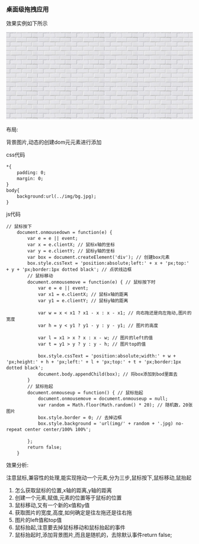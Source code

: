 ### 桌面级拖拽应用

效果实例如下所示

![桌面级拖拽](img/桌面级拖拽.gif)

布局:

背景图片,动态的创建dom元元素进行添加

css代码

```
*{
	padding: 0;
	margin: 0;
}
body{
	background:url(../img/bg.jpg);
}
```

js代码

```
// 鼠标按下
    document.onmousedown = function(e) {
        var e = e || event;
        var x = e.clientX; // 鼠标x轴的坐标
        var y = e.clientY; // 鼠标y轴的坐标
        var box = document.createElement('div'); // 创建box元素
        box.style.cssText = 'position:absolute;left:' + x + 'px;top:' + y + 'px;border:1px dotted black'; // 点状线边框
        // 鼠标移动
        document.onmousemove = function(e) { // 鼠标按下时
            var e = e || event;
            var x1 = e.clientX; // 鼠标x轴的距离
            var y1 = e.clientY; // 鼠标y轴的距离

            var w = x < x1 ? x1 - x : x - x1; // 向右拖还是向左拖动,图片的宽度
            var h = y < y1 ? y1 - y : y - y1; // 图片的高度

            var l = x1 > x ? x : x - w; // 图片的left的值
            var t = y1 > y ? y : y - h; // 图片top的值

            box.style.cssText = 'position:absolute;width:' + w + 'px;height:' + h + 'px;left:' + l + 'px;top:' + t + 'px;border:1px dotted black';
            document.body.appendChild(box); // 将box添加到bod里面去
        }
        // 鼠标抬起
        document.onmouseup = function() { // 鼠标抬起
            document.onmousemove = document.onmouseup = null;
            var random = Math.floor(Math.random() * 20); // 随机数，20张图片
            box.style.border = 0; // 去掉边框
            box.style.background = 'url(img/' + random + '.jpg) no-repeat center center/100% 100%';

        };
        return false;
    }
```

效果分析:

注意鼠标,兼容性的处理,能实现拖动一个元素,分为三步,鼠标按下,鼠标移动,鼠抬起

1. 怎么获取鼠标的位置,x轴的距离,y轴的距离
2. 创建一个元素,赋值,元素的位置等于鼠标的位置
3. 鼠标移动,又有一个新的x值和y值
4. 获取图片的宽度,高度,如何确定是往左拖还是往右拖
5. 图片的left值和top值
6. 鼠标抬起,注意要去掉鼠标移动和鼠标抬起的事件
7. 鼠标抬起时,添加背景图片,而且是随机的，去除默认事件return false;